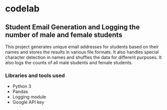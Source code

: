 # codelab 
## Student Email Generation and Logging the number of male and female students

This project generates unique email addresses for students based on their names and stores the results in various file formats. It also handles special character detection in names and shuffles the data for different purposes. It also logs the counts of all male students and female students.

### Libraries and tools used 
- Python 3
- Pandas
- Logging module
- Google API key
